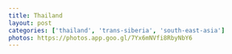 ```yaml
---
title: Thailand
layout: post
categories: ['thailand', 'trans-siberia', 'south-east-asia']
photos: https://photos.app.goo.gl/7Yx6mNVfi8RbyNbY6
---
```

